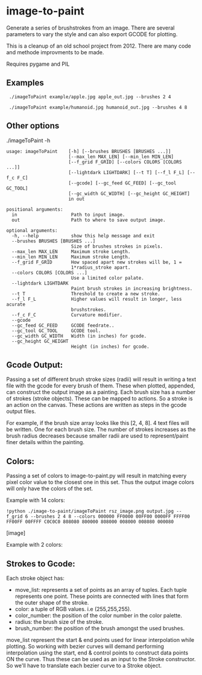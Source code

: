 # image-to-paint

Generate a series of brushstrokes from an image. There are several parameters to vary the style and can also export GCODE for plotting.

This is a cleanup of an old school project from 2012. There are many code and methode improvments to be made.

Requires pygame and PIL

## Examples

```
 ./imageToPaint example/apple.jpg apple_out.jpg --brushes 2 4 
```


```
 ./imageToPaint example/humanoid.jpg humanoid_out.jpg --brushes 4 8

```


## Other options
./imageToPaint -h

```
usage: imageToPaint    [-h] [--brushes BRUSHES [BRUSHES ...]]
                       [--max_len MAX_LEN] [--min_len MIN_LEN]
                       [--f_grid F_GRID] [--colors COLORS [COLORS ...]]
                       [--lightdark LIGHTDARK] [--t T] [--f_l F_L] [--f_c F_C]
                       [--gcode] [--gc_feed GC_FEED] [--gc_tool GC_TOOL]
                       [--gc_width GC_WIDTH] [--gc_height GC_HEIGHT]
                       in out
	
positional arguments:
  in                    Path to input image.
  out                   Path to where to save output image.
	
optional arguments:
  -h, --help            show this help message and exit
  --brushes BRUSHES [BRUSHES ...]
                        Size of brushes strokes in pixels.
  --max_len MAX_LEN     Maximum stroke Length.
  --min_len MIN_LEN     Maximum stroke Length.
  --f_grid F_GRID       How spaced apart new strokes will be, 1 =
                        1*radius_stroke apart.
  --colors COLORS [COLORS ...]
                        Use a limited color palate.
  --lightdark LIGHTDARK
                        Paint brush strokes in increasing brightness.
  --t T                 Threshold to create a new stroke.
  --f_l F_L             Higher values will result in longer, less acurate
                        brushstrokes.
  --f_c F_C             Curvature modifier.
  --gcode
  --gc_feed GC_FEED     GCODE feedrate..
  --gc_tool GC_TOOL     GCODE tool.
  --gc_width GC_WIDTH   Width (in inches) for gcode.
  --gc_height GC_HEIGHT
                        Height (in inches) for gcode.
```

## Gcode Output:
Passing a set of different brush stroke sizes (radii) will result in writing a text file with the gcode for every brush of them.
These when plotted, appended, can construct the output image as a painting.
Each brush size has a number of strokes (stroke objects). These can be mapped to actions. So a stroke is an action on the canvas.
These actions are written as steps in the gcode output files.

For example, if the brush size array looks like this [2, 4, 8]. 4 text files will be written. One for each brush size.
The number of strokes increases as the brush radius decreases because smaller radii are used to represent/paint finer details within the painting.

## Colors:
Passing a set of colors to image-to-paint.py will result in matching every pixel color value to the closest one in this set. Thus the output image colors will only have the colors of the set.

Example with 14 colors:
```
!python ./image-to-paint/imageToPaint rsz_image.png output.jpg --f_grid 6 --brushes 2 4 8 --colors 000000 FF0000 00FF00 0000FF FFFF00 FF00FF 00FFFF C0C0C0 808080 800000 808000 008000 008080 000080
```
 [image]
 
 Example with 2 colors:

## Strokes to Gcode:

Each stroke object has:
 * move_list: represents a set of points as an array of tuples. Each tuple represents one point. These points are connected with lines that form the outer shape of the stroke.
 * color: a tuple of RGB values. i.e (255,255,255).
 * color_number: the position of the color number in the color palette.
 * radius: the brush size of the stroke.
 * brush_number: the position of the brush amongst the used brushes.
 
 move_list represent the start & end points used for linear interpolation while plotting. So working with bezier curves will demand performing interpolation using the start, end & control points to construct data points ON the curve. Thus these can be used as an input to the Stroke constructor. So we'll have to translate each bezier curve to a Stroke object.


